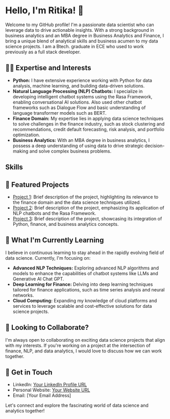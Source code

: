 # Hello, I'm Ritika! 👋

Welcome to my GitHub profile!  I'm a passionate data scientist who can leverage data to drive actionable insights. With a strong background in business analytics and an MBA degree in Business Analytics and Finance, I bring a unique blend of analytical skills and business acumen to my data science projects. I am a Btech. graduate in ECE who used to work previously as a full stack developer.

## 👨‍💻 Expertise and Interests

- **Python:** I have extensive experience working with Python for data analysis, machine learning, and building data-driven solutions.
- **Natural Language Processing (NLP) Chatbots:** I specialize in developing intelligent chatbot systems using the Rasa Framework, enabling conversational AI solutions. Also used other chatbot frameworks such as Dialogue Flow and basic understanding of language transformer models such as BERT.
- **Finance Domain:** My expertise lies in applying data science techniques to solve challenges in the finance industry, such as stock clustering and recommendations, credit default forecasting, risk analysis, and portfolio optimization.
- **Business Analytics:** With an MBA degree in business analytics, I possess a deep understanding of using data to drive strategic decision-making and solve complex business problems.

## Skills


## 🔭 Featured Projects

- [Project 1](link): Brief description of the project, highlighting its relevance to the finance domain and the data science techniques utilized.
- [Project 2](link): Brief description of the project, emphasizing its application of NLP chatbots and the Rasa Framework.
- [Project 3](link): Brief description of the project, showcasing its integration of Python, finance, and business analytics concepts.

## 🌱 What I'm Currently Learning

I believe in continuous learning to stay ahead in the rapidly evolving field of data science. Currently, I'm focusing on:

- **Advanced NLP Techniques:** Exploring advanced NLP algorithms and models to enhance the capabilities of chatbot systems like LLMs and Generative AI Chat GPT.
- **Deep Learning for Finance:** Delving into deep learning techniques tailored for finance applications, such as time series analysis and neural networks.
- **Cloud Computing:** Expanding my knowledge of cloud platforms and services to leverage scalable and cost-effective solutions for data science projects.

## 👯 Looking to Collaborate?

I'm always open to collaborating on exciting data science projects that align with my interests. If you're working on a project at the intersection of finance, NLP, and data analytics, I would love to discuss how we can work together.

## 💬 Get in Touch

- LinkedIn: [Your LinkedIn Profile URL](link)
- Personal Website: [Your Website URL](link)
- Email: [Your Email Address]

Let's connect and explore the fascinating world of data science and analytics together!




<!--
**ritzi12/ritzi12** is a ✨ _special_ ✨ repository because its `README.md` (this file) appears on your GitHub profile.

Here are some ideas to get you started:

- 🔭 I’m currently working on ...
- 🌱 I’m currently learning ...
- 👯 I’m looking to collaborate on ...
- 🤔 I’m looking for help with ...
- 💬 Ask me about ...
- 📫 How to reach me: ...
- 😄 Pronouns: ...
- ⚡ Fun fact: ...
-->
